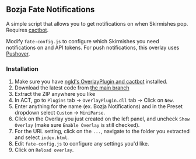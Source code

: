 ## Bozja Fate Notifications

A simple script that allows you to get notifications on when Skirmishes pop.
Requires [cactbot](https://github.com/quisquous/cactbot).

Modify `fate-config.js` to configure which Skirmishes you need notifications on and API tokens.
For push notifications, this overlay uses [Pushover](https://pushover.net/).

### Installation

1. Make sure you have [ngld's OverlayPlugin and cactbot](https://gist.github.com/ngld/e2217563bbbe1750c0917217f136687d#how-do-i-install-overlayplugin-or-cactbot) installed.
2. Download the latest code from [the main branch](https://github.com/Makar8000/BozjaNotifications/archive/main.zip)
3. Extract the ZIP anywhere you like
4. In ACT, go to `Plugins` tab -> `OverlayPlugin.dll` tab -> Click on `New`.
5. Enter anything for the name (ex. Bozja Notifications) and in the Preset dropdown select `Custom` -> `MiniParse`.
6. Click on the Overlay you just created on the left panel, and uncheck `Show Overlay` (make sure `Enable Overlay` is still checked).
7. For the URL setting, click on the `...`, navigate to the folder you extracted and select `index.html`.
8. Edit `fate-config.js` to configure any settings you'd like.
9. Click on `Reload overlay`.
